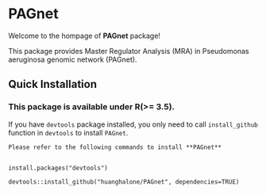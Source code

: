 # PAGnet
Welcome to the hompage of **PAGnet** package!

This package provides Master Regulator Analysis (MRA) in Pseudomonas aeruginosa genomic network (PAGnet).

## Quick Installation

### This package is available under R(>= 3.5).

If you have `devtools` package installed, you only need to call `install_github` function in `devtools` to install `PAGnet`.

```
Please refer to the following commands to install **PAGnet**


install.packages("devtools")

devtools::install_github("huanghalone/PAGnet", dependencies=TRUE)

```
